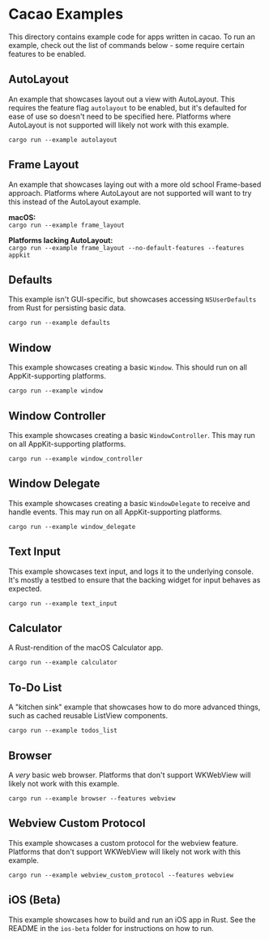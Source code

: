 # Cacao Examples
This directory contains example code for apps written in cacao. To run an example, check out the list of commands below - some require certain features to be enabled.

## AutoLayout
An example that showcases layout out a view with AutoLayout. This requires the feature flag `autolayout` to be enabled, but it's defaulted for ease of use so doesn't need to be specified here. Platforms where AutoLayout is not supported will likely not work with this example.

`cargo run --example autolayout`

## Frame Layout
An example that showcases laying out with a more old school Frame-based approach. Platforms where AutoLayout are not supported will want to try this instead of the AutoLayout example.

**macOS:**  
`cargo run --example frame_layout`

**Platforms lacking AutoLayout:**  
`cargo run --example frame_layout --no-default-features --features appkit`

## Defaults
This example isn't GUI-specific, but showcases accessing `NSUserDefaults` from Rust for persisting basic data.

`cargo run --example defaults`

## Window
This example showcases creating a basic `Window`. This should run on all AppKit-supporting platforms.

`cargo run --example window`

## Window Controller
This example showcases creating a basic `WindowController`. This may run on all AppKit-supporting platforms.

`cargo run --example window_controller`

## Window Delegate
This example showcases creating a basic `WindowDelegate` to receive and handle events. This may run on all AppKit-supporting platforms.

`cargo run --example window_delegate`

## Text Input
This example showcases text input, and logs it to the underlying console. It's mostly a testbed to ensure that the backing widget for input behaves as expected.

`cargo run --example text_input`

## Calculator
A Rust-rendition of the macOS Calculator app.

`cargo run --example calculator`

## To-Do List
A "kitchen sink" example that showcases how to do more advanced things, such as cached reusable ListView components.

`cargo run --example todos_list`

## Browser
A _very_ basic web browser. Platforms that don't support WKWebView will likely not work with this example.

`cargo run --example browser --features webview`

## Webview Custom Protocol
This example showcases a custom protocol for the webview feature. Platforms that don't support WKWebView will likely not work with this example.

`cargo run --example webview_custom_protocol --features webview`

## iOS (Beta)
This example showcases how to build and run an iOS app in Rust. See the README in the `ios-beta` folder for instructions on how to run.
